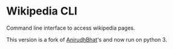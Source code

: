 Wikipedia CLI
=========

Command line interface to access wikipedia pages. 

This version is a fork of [AnirudhBhat](https://github.com/AnirudhBhat)'s and now run on python 3.

